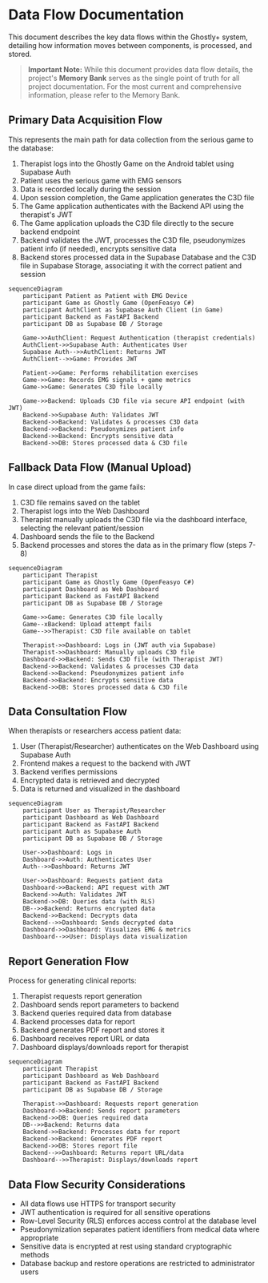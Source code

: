 # Data Flow Documentation

This document describes the key data flows within the Ghostly+ system, detailing how information moves between components, is processed, and stored.

> **Important Note:** While this document provides data flow details, the project's **Memory Bank** serves as the single point of truth for all project documentation. For the most current and comprehensive information, please refer to the Memory Bank.

## Primary Data Acquisition Flow

This represents the main path for data collection from the serious game to the database:

1. Therapist logs into the Ghostly Game on the Android tablet using Supabase Auth
2. Patient uses the serious game with EMG sensors
3. Data is recorded locally during the session
4. Upon session completion, the Game application generates the C3D file
5. The Game application authenticates with the Backend API using the therapist's JWT
6. The Game application uploads the C3D file directly to the secure backend endpoint
7. Backend validates the JWT, processes the C3D file, pseudonymizes patient info (if needed), encrypts sensitive data
8. Backend stores processed data in the Supabase Database and the C3D file in Supabase Storage, associating it with the correct patient and session

```mermaid
sequenceDiagram
    participant Patient as Patient with EMG Device
    participant Game as Ghostly Game (OpenFeasyo C#)
    participant AuthClient as Supabase Auth Client (in Game)
    participant Backend as FastAPI Backend
    participant DB as Supabase DB / Storage
    
    Game->>AuthClient: Request Authentication (therapist credentials)
    AuthClient->>Supabase Auth: Authenticates User
    Supabase Auth-->>AuthClient: Returns JWT
    AuthClient-->>Game: Provides JWT

    Patient->>Game: Performs rehabilitation exercises
    Game->>Game: Records EMG signals + game metrics
    Game->>Game: Generates C3D file locally

    Game->>Backend: Uploads C3D file via secure API endpoint (with JWT)
    Backend->>Supabase Auth: Validates JWT
    Backend->>Backend: Validates & processes C3D data
    Backend->>Backend: Pseudonymizes patient info
    Backend->>Backend: Encrypts sensitive data
    Backend->>DB: Stores processed data & C3D file
```

## Fallback Data Flow (Manual Upload)

In case direct upload from the game fails:

1. C3D file remains saved on the tablet
2. Therapist logs into the Web Dashboard
3. Therapist manually uploads the C3D file via the dashboard interface, selecting the relevant patient/session
4. Dashboard sends the file to the Backend
5. Backend processes and stores the data as in the primary flow (steps 7-8)

```mermaid
sequenceDiagram
    participant Therapist
    participant Game as Ghostly Game (OpenFeasyo C#)
    participant Dashboard as Web Dashboard
    participant Backend as FastAPI Backend
    participant DB as Supabase DB / Storage
    
    Game->>Game: Generates C3D file locally
    Game--xBackend: Upload attempt fails
    Game-->>Therapist: C3D file available on tablet
    
    Therapist->>Dashboard: Logs in (JWT auth via Supabase)
    Therapist->>Dashboard: Manually uploads C3D file
    Dashboard->>Backend: Sends C3D file (with Therapist JWT)
    Backend->>Backend: Validates & processes C3D data
    Backend->>Backend: Pseudonymizes patient info
    Backend->>Backend: Encrypts sensitive data
    Backend->>DB: Stores processed data & C3D file
```

## Data Consultation Flow

When therapists or researchers access patient data:

1. User (Therapist/Researcher) authenticates on the Web Dashboard using Supabase Auth
2. Frontend makes a request to the backend with JWT
3. Backend verifies permissions
4. Encrypted data is retrieved and decrypted
5. Data is returned and visualized in the dashboard

```mermaid
sequenceDiagram
    participant User as Therapist/Researcher
    participant Dashboard as Web Dashboard
    participant Backend as FastAPI Backend
    participant Auth as Supabase Auth
    participant DB as Supabase DB / Storage
    
    User->>Dashboard: Logs in
    Dashboard->>Auth: Authenticates User
    Auth-->>Dashboard: Returns JWT
    
    User->>Dashboard: Requests patient data
    Dashboard->>Backend: API request with JWT
    Backend->>Auth: Validates JWT
    Backend->>DB: Queries data (with RLS)
    DB-->>Backend: Returns encrypted data
    Backend->>Backend: Decrypts data
    Backend-->>Dashboard: Sends decrypted data
    Dashboard->>Dashboard: Visualizes EMG & metrics
    Dashboard-->>User: Displays data visualization
```

## Report Generation Flow

Process for generating clinical reports:

1. Therapist requests report generation
2. Dashboard sends report parameters to backend
3. Backend queries required data from database
4. Backend processes data for report
5. Backend generates PDF report and stores it
6. Dashboard receives report URL or data
7. Dashboard displays/downloads report for therapist

```mermaid
sequenceDiagram
    participant Therapist
    participant Dashboard as Web Dashboard
    participant Backend as FastAPI Backend
    participant DB as Supabase DB / Storage
    
    Therapist->>Dashboard: Requests report generation
    Dashboard->>Backend: Sends report parameters
    Backend->>DB: Queries required data
    DB-->>Backend: Returns data
    Backend->>Backend: Processes data for report
    Backend->>Backend: Generates PDF report
    Backend->>DB: Stores report file
    Backend-->>Dashboard: Returns report URL/data
    Dashboard-->>Therapist: Displays/downloads report
```

## Data Flow Security Considerations

* All data flows use HTTPS for transport security
* JWT authentication is required for all sensitive operations
* Row-Level Security (RLS) enforces access control at the database level
* Pseudonymization separates patient identifiers from medical data where appropriate
* Sensitive data is encrypted at rest using standard cryptographic methods
* Database backup and restore operations are restricted to administrator users 